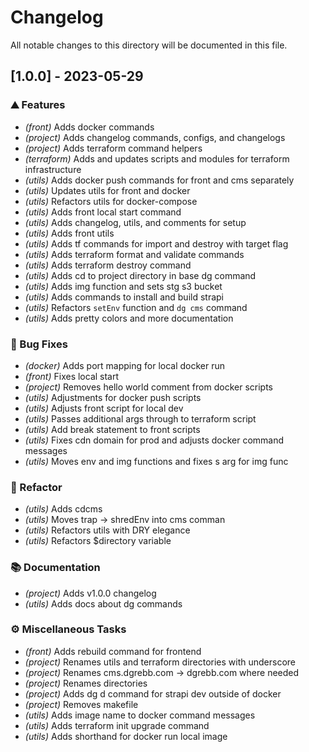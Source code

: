 # Changelog

All notable changes to this directory will be documented in this file.

## [1.0.0] - 2023-05-29

### ⛰️  Features

- *(front)* Adds docker commands
- *(project)* Adds changelog commands, configs, and changelogs
- *(project)* Adds terraform command helpers
- *(terraform)* Adds and updates scripts and modules for terraform infrastructure
- *(utils)* Adds docker push commands for front and cms separately
- *(utils)* Updates utils for front and docker
- *(utils)* Refactors utils for docker-compose
- *(utils)* Adds front local start command
- *(utils)* Adds changelog, utils, and comments for setup
- *(utils)* Adds front utils
- *(utils)* Adds tf commands for import and destroy with target flag
- *(utils)* Adds terraform format and validate commands
- *(utils)* Adds terraform destroy command
- *(utils)* Adds cd to project directory in base dg command
- *(utils)* Adds img function and sets stg s3 bucket
- *(utils)* Adds commands to install and build strapi
- *(utils)* Refactors `setEnv` function and `dg cms` command
- *(utils)* Adds pretty colors and more documentation

### 🐛 Bug Fixes

- *(docker)* Adds port mapping for local docker run
- *(front)* Fixes local start
- *(project)* Removes hello world comment from docker scripts
- *(utils)* Adjustments for docker push scripts
- *(utils)* Adjusts front script for local dev
- *(utils)* Passes additional args through to terraform script
- *(utils)* Add break statement to front scripts
- *(utils)* Fixes cdn domain for prod and adjusts docker command messages
- *(utils)* Moves env and img functions and fixes s arg for img func

### 🚜 Refactor

- *(utils)* Adds cdcms
- *(utils)* Moves trap -> shredEnv into cms comman
- *(utils)* Refactors utils with DRY elegance
- *(utils)* Refactors $directory variable

### 📚 Documentation

- *(project)* Adds v1.0.0 changelog
- *(utils)* Adds docs about dg commands

### ⚙️ Miscellaneous Tasks

- *(front)* Adds rebuild command for frontend
- *(project)* Renames utils and terraform directories with underscore
- *(project)* Renames cms.dgrebb.com -> dgrebb.com where needed
- *(project)* Renames directories
- *(project)* Adds dg d command for strapi dev outside of docker
- *(project)* Removes makefile
- *(utils)* Adds image name to docker command messages
- *(utils)* Adds terraform init upgrade command
- *(utils)* Adds shorthand for docker run local image

<!-- generated by git-cliff -->
